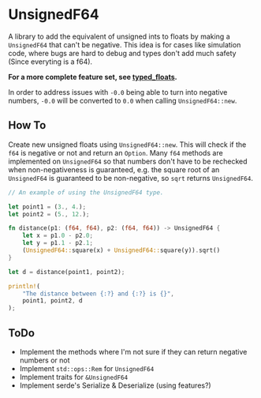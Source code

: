 # UnsignedF64

A library to add the equivalent of unsigned ints to floats by making a `UnsignedF64` that can't be negative. This idea is for cases like simulation code, where bugs are hard to debug and types don't add much safety (Since everyting is a f64).

**For a more complete feature set, see [typed_floats](https://crates.io/crates/typed_floats).**

In order to address issues with `-0.0` being able to turn into negative numbers, `-0.0` will be converted to `0.0` when calling `UnsignedF64::new`.

## How To

Create new unsigned floats using `UnsignedF64::new`. This will check if the `f64` is negative or not and return an `Option`. Many `f64` methods are implemented on `UnsignedF64` so that numbers don't have to be rechecked when non-negativeness is guaranteed, e.g. the square root of an `UnsignedF64` is guaranteed to be non-negative, so `sqrt` returns `UnsignedF64`.

```Rust
// An example of using the UnsignedF64 type.

let point1 = (3., 4.);
let point2 = (5., 12.);

fn distance(p1: (f64, f64), p2: (f64, f64)) -> UnsignedF64 {
    let x = p1.0 - p2.0;
    let y = p1.1 - p2.1;
    (UnsignedF64::square(x) + UnsignedF64::square(y)).sqrt()
}

let d = distance(point1, point2);

println!(
    "The distance between {:?} and {:?} is {}",
    point1, point2, d
);
```

## ToDo

- Implement the methods where I'm not sure if they can return negative numbers or not
- Implement `std::ops::Rem` for `UnsignedF64`
- Implement traits for `&UnsignedF64`
- Implement serde's Serialize & Deserialize (using features?)

